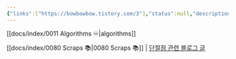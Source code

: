 ```yaml
---
{"links":["https://bowbowbow.tistory.com/3"],"status":null,"description":null,"aliases":null,"tags":["algo/graph"],"created":"2023-03-04T18:01:06","updated":"2024-12-23T18:41:44","title":"단절점 {TODO}","dg-publish":true,"permalink":"/docs/단절점 {TODO}/","dgPassFrontmatter":true}
---
```


[[docs/index/0011 Algorithms ♾️\|algorithms]]

[[docs/index/0080 Scraps 📚\|0080 Scraps 📚]] | [단절점 관련 블로그 글](https://bowbowbow.tistory.com/3)
